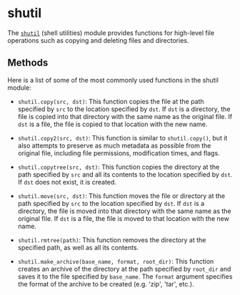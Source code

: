 # shutil

The [`shutil`](https://docs.python.org/3/library/shutil.html) (shell utilities)
module  provides functions for high-level file operations such as copying and
deleting files and directories.

## Methods

Here is a list of some of the most commonly used functions in the shutil
module:

- `shutil.copy(src, dst)`: This function copies the file at the path specified
  by `src` to the location specified by `dst`. If `dst` is a directory, the
  file is copied into that directory with the same name as the original file.
  If `dst` is a file, the file is copied to that location with the new name.

- `shutil.copy2(src, dst)`: This function is similar to `shutil.copy()`, but it
  also attempts to preserve as much metadata as possible from the original
  file, including file permissions, modification times, and flags.

- `shutil.copytree(src, dst)`: This function copies the directory at the path
  specified by `src` and all its contents to the location specified by `dst`.
  If `dst` does not exist, it is created.

- `shutil.move(src, dst)`: This function moves the file or directory at the
  path specified by `src` to the location specified by `dst`. If `dst` is a
  directory, the file is moved into that directory with the same name as the
  original file. If `dst` is a file, the file is moved to that location with
  the new name.

- `shutil.rmtree(path)`: This function removes the directory at the specified
  path, as well as all its contents.

- `shutil.make_archive(base_name, format, root_dir)`: This function creates an
  archive of the directory at the path specified by `root_dir` and saves it to
  the file specified by `base_name`. The `format` argument specifies the format
  of the archive to be created (e.g. 'zip', 'tar', etc.).

